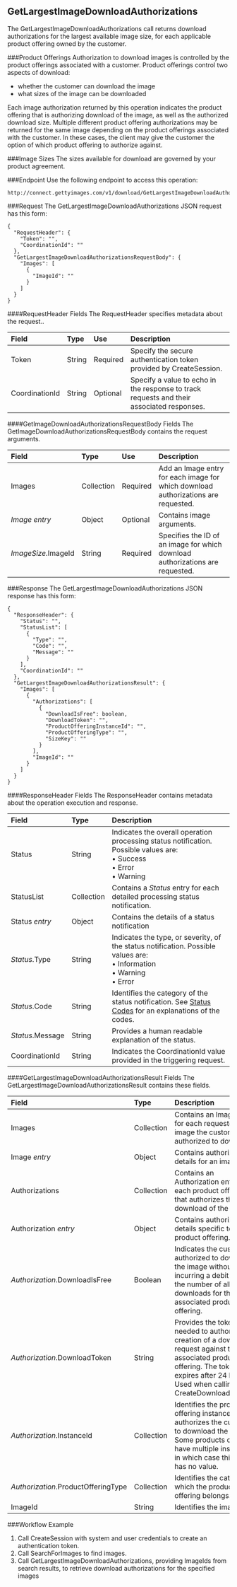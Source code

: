 GetLargestImageDownloadAuthorizations
-------------------------------------
The GetLargestImageDownloadAuthorizations call returns download 
authorizations for the largest available image size, for each applicable product 
offering owned by the customer.

###Product Offerings
Authorization to download images is controlled by the product offerings associated 
with a customer. Product offerings control two aspects of download:

* whether the customer can download the image
* what sizes of the image can be downloaded 

Each image authorization returned by this operation indicates the product offering 
that is authorizing download of the image, as well as the authorized download size. 
Multiple different product offering authorizations may be returned for the same 
image depending on the product offerings associated with the customer. In these 
cases, the client may give the customer the option of which product offering to 
authorize against.

###Image Sizes
The sizes available for download are governed by your product agreement.

###Endpoint
Use the following endpoint to access this operation:

	http://connect.gettyimages.com/v1/download/GetLargestImageDownloadAuthorizations

###Request
The GetLargestImageDownloadAuthorizations JSON request has this form:

	{
	  "RequestHeader": {
	    "Token": "",
	    "CoordinationId": ""
	  },
	  "GetLargestImageDownloadAuthorizationsRequestBody": {
	    "Images": [
	      {
	        "ImageId": ""
	      }
	    ]
	  }
	}

####RequestHeader Fields
The RequestHeader specifies metadata about the request..

| Field          | Type        | Use          | Description                                                                               |
|:---------------|:------------|:-------------|:------------------------------------------------------------------------------------------|
| Token          | String      | Required     | Specify the secure authentication token provided by CreateSession.                        | 
| CoordinationId | String      | Optional     | Specify a value to echo in the response to track requests and their associated responses. |

####GetImageDownloadAuthorizationsRequestBody Fields
The GetImageDownloadAuthorizationsRequestBody contains the request arguments.

| Field 				| Type 		| Use 		| Description 																		|
|:----------------------|:----------|:----------|:----------------------------------------------------------------------------------|
| Images 				| Collection| Required 	| Add an Image entry for each image for which download authorizations are requested.| 
| _Image_ _entry_ 		| Object 	| Optional 	| Contains image arguments. 														|
| _ImageSize_.ImageId 	| String 	| Required 	| Specifies the ID of an image for which download authorizations are requested. 	|


###Response
The GetLargestImageDownloadAuthorizations JSON response has this form:

	{
	  "ResponseHeader": {
	    "Status": "",
	    "StatusList": [
	      {
	        "Type": "",
	        "Code": "",
	        "Message": ""
	      }
	    ],
	    "CoordinationId": ""
	  },
	  "GetLargestImageDownloadAuthorizationsResult": {
	    "Images": [
	      {
	        "Authorizations": [
	          {
	            "DownloadIsFree": boolean,
	            "DownloadToken": "",
	            "ProductOfferingInstanceId": "",
	            "ProductOfferingType": "",
	            "SizeKey": ""
	          }
	        ],
	        "ImageId": ""
	      }
	    ]
	  }
	}


####ResponseHeader Fields
The ResponseHeader contains metadata about the operation execution and response.


| Field            | Type        | Description                                                                                                                   |
|:-----------------|:------------|:------------------------------------------------------------------------------------------------------------------------------|
| Status           | String      | Indicates the overall operation processing status notification. Possible values are: <br>• Success <br>• Error <br>• Warning  | 
| StatusList       | Collection  | Contains a _Status_ entry for each detailed processing status notification.                                                   |
| Status _entry_   | Object      | Contains the details of a status notification                                                                                 |
| _Status_.Type    | String      | Indicates the type, or severity, of the status notification. Possible values are: <br>• Information <br>• Warning <br>• Error |
| _Status_.Code    | String      | Identifies the category of the status notification. See [Status Codes](#statuscodes) for an explanations of the codes.        |
| _Status_.Message | String      | Provides a human readable explanation of the status.                                                                          |
| CoordinationId   | String      | Indicates the CoordinationId value provided in the triggering request.                                                        |

####GetLargestImageDownloadAuthorizationsResult Fields
The GetLargestImageDownloadAuthorizationsResult contains these fields.

| Field                 		 		| Type      | Description																							|
|:--------------------------------------|:----------|:------------------------------------------------------------------------------------------------------|
| Images                         		| Collection| Contains an Image entry for each requested image the customer is authorized to download.				|
| Image _entry_                  		| Object    | Contains authorization details for an image.										    				|
| Authorizations                 		| Collection| Contains an Authorization entry for each product offering that authorizes the download of the image.	|
| Authorization _entry_          		| Object 	| Contains authorization details specific to a product offering.										|
| _Authorization_.DownloadIsFree 		| Boolean  	| Indicates the customer is authorized to download the image without incurring a debit against the number of allowed downloads for the associated product offering.|
| _Authorization_.DownloadToken 		| String  	| Provides the token needed to authorize the creation of a download request against the associated product offering. The token expires after 24 hours. Used when calling CreateDownloadRequest.|
| _Authorization_.InstanceId 			| Collection| Identifies the product offering instance that authorizes the customer to download the image. Some products cannot have multiple instances, in which case this field has no value.|
| _Authorization_.ProductOfferingType 	| Collection| Identifies the category to which the product offering belongs.										|
| ImageId 								| String    | Identifies the image.																					|

###Workflow Example
1. Call CreateSession with system and user credentials to create an authentication token.
2. Call SearchForImages to find images.
3. Call GetLargestImageDownloadAuthorizations, providing ImageIds from search results, to retrieve download authorizations for the specified images



